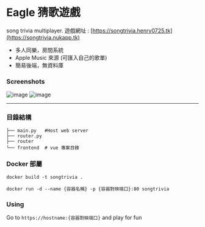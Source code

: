 # Eagle 猜歌遊戲
song trivia multiplayer. 
  遊戲網址 : [https://songtrivia.henry0725.tk](https://songtrivia.nukapp.tk)
 * 多人同樂，房間系統
 * Apple Music 來源 (可匯入自己的歌單)
 * 簡易後端，無資料庫  
 
### Screenshots
 ![image](https://user-images.githubusercontent.com/31657781/185310665-3b325438-6cec-4c3d-975a-3bef3cbf3306.png)
 ![image](https://user-images.githubusercontent.com/31657781/185310987-36b3418c-58a0-4b0c-b0db-0956fa3fd9a2.png)

- - -
### 目錄結構
```
├── main.py   #Host web server
├── router.py 
├── router
└── frontend  # vue 專案目錄
```
### Docker 部屬

```
docker build -t songtrivia .
```

```
docker run -d --name {容器名稱} -p {容器對映端口}:80 songtrivia
```

### Using
Go to `https://hostname:{容器對映端口}`
and play for fun
